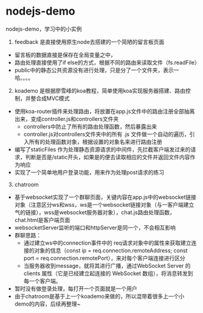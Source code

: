 # nodejs-demo
nodejs-demo，学习中的小实例

1. feedback 是直接使用原生node去搭建的一个简陋的留言板页面
- 留言板的数据直接是保存在全局变量之中，
- 路由处理直接使用了if else的方式，根据不同的路由来读取文件（fs.readFile）
- public中的静态公共资源没有进行处理，只是分了一个文件夹，表示一哈。。。。

2. koademo 是根据廖雪峰的koa教程，简单使用koa实现服务器搭建、路由控制，并整合成MVC模式
- 使用koa-router插件来处理路由，将放置在app.js文件中的路由注册全部抽离出来，变成controller.js和controllers文件夹
  - controllers中防止了所有的路由处理函数，然后暴露出来
  - controller.js对controllers文件夹中的所有 .js 文件做一个自动的遍历，引入所有的处理函数对象，根据设置的对象名来进行路由注册
- 编写了staticFiles 作为处理静态资源请求的中间件，先拦截客户端发过来的请求，判断是否是/static开头，如果是的便去读取相应的文件并返回文件内容作为响应
- 实现了一个简单地用户登录功能，用来作为处理post请求的练习

3. chatroom
- 基于websocket实现了一个群聊页面，关键内容在app.js中的websocket链接对象（注意区分ws和wss，ws是一个websocket链接对象（与一客户端建立气的链接），wss是websocket服务器对象），chat.js路由处理函数，chat.html是客户端页面
- websocketServer监听的端口和httpServer是同一个，不会相互影响
- 群聊思路：
  - 通过建立ws中的connection事件中的 req请求对象中的属性来获取建立连接的对象的信息（const ip = req.connection.remoteAddress;
    const port = req.connection.remotePort），来对每个客户端连接进行区分
  - 当服务器收到message，就将其进行广播，通过WebSocket Server 的clients 属性（它是已经建立起连接的 WebSocket 数组），将消息转发到每一个客户端。
- 暂时没有做登录处理，每打开一个页面就是一个用户
- 由于chatroom是基于上一个koademo来做的，所以混带着很多上一个小demo的内容，后续再整理~
